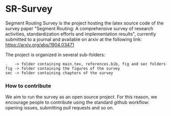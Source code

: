 # SR-Survey
Segment Routing Survey is the project hosting the latex source code of the survey paper "Segment Routing: A comprehensive survey of research activities, standardization efforts and implementation results", currently submitted to a journal and available on arxiv at the following link: https://arxiv.org/abs/1904.03471

The project is organized in several sub-folders:

    .   -> folder containing main.tex, references.bib, fig and sec folders
    fig -> folder containing the figures of the survey
    sec -> folder containing chapters of the survey

### How to contribute ###

We aim to run the survey as an open source project. For this reason, we encourage people to contribute using the standard github workflow: opening issues, submitting pull requests and so on.

